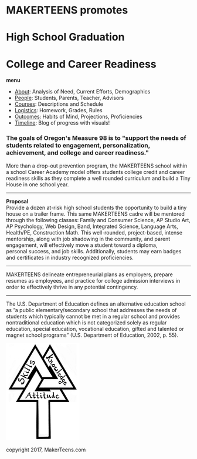
# MAKERTEENS promotes #
# High School Graduation #
# College and Career Readiness #

**menu**
 - [About](about.md): Analysis of Need, Current Efforts, Demographics
 - [People](people.md): Students, Parents, Teacher, Advisors
 - [Courses](courses.md): Descriptions and Schedule
 - [Logistics](logistics.md): Homework, Grades, Rules
 - [Outcomes](outcomes.md): Habits of Mind, Projections, Proficiencies
 - [Timeline](timeline.md): Blog of progress with visuals!

### The goals of Oregon's Measure 98 is to "support the needs of students related to engagement, personalization, achievement, and college and career readiness."  ###

More than a drop-out prevention program, the MAKERTEENS school within a school Career Academy model offers students college credit and career readiness skills as they complete a well rounded curriculum and build a Tiny House in one school year.

* * *

**Proposal**  
Provide a dozen at-risk high school students the opportunity to build a tiny house on a trailer frame. This same MAKERTEENS cadre will be mentored through the following classes: Family and Consumer Science, AP Studio Art, AP Psychology, Web Design, Band, Integrated Science, Language Arts, Health/PE, Construction Math. This well-rounded, project-based, intense mentorship, along with job shadowing in the community, and parent engagement, will effectively move a student toward a diploma, personal success, and job skills. Additionally, students may earn badges and certificates in industry recognized proficiencies.

* * *

MAKERTEENS delineate entrepreneurial plans as employers, prepare resumes as employees, and practice for college admission interviews in order to effectively thrive in any potential contingency.  

* * *   

The U.S. Department of Education defines an alternative education school as ”a public elementary/secondary school that addresses the needs of students which typically cannot be met in a regular school and provides nontraditional education which is not categorized solely as regular education, special education, vocational education, gifted and talented or magnet school programs” (U.S. Department of Education, 2002, p. 55).

<p align="center">
 
![](MT_icon_264x200px.gif)

</p>
copyright 2017, MakerTeens.com
